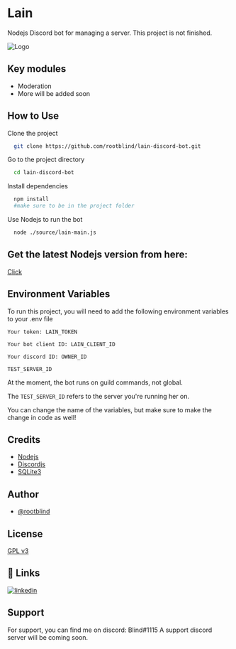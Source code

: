
# Lain

 Nodejs Discord bot for managing a server.
 This project is not finished.


![Logo](https://i.ibb.co/xG8Nv30/Lain-Discord-Bot.png)

## Key modules

- Moderation
- More will be added soon


## How to Use

Clone the project

```bash
  git clone https://github.com/rootblind/lain-discord-bot.git
```

Go to the project directory

```bash
  cd lain-discord-bot
```

Install dependencies

```bash
  npm install
  #make sure to be in the project folder
```

Use Nodejs to run the bot

```bash
  node ./source/lain-main.js
```


## Get the latest Nodejs version from here:
[Click](https://nodejs.org/en/)


    
## Environment Variables

To run this project, you will need to add the following environment variables to your .env file



`Your token: LAIN_TOKEN`

`Your bot client ID: LAIN_CLIENT_ID`

`Your discord ID: OWNER_ID`

`TEST_SERVER_ID`

At the moment, the bot runs on guild commands, not global.

The `TEST_SERVER_ID` refers to the server you're running her on.

You can change the name of the variables, but make sure to make the change in code as well!

## Credits

 - [Nodejs](https://nodejs.org/en/)
 - [Discordjs](https://discordjs.guide/#before-you-begin)
 - [SQLite3](https://www.sqlite.org/index.html)


## Author

- [@rootblind](https://www.github.com/rootblind)


## License

[GPL v3](https://github.com/rootblind/lain-discord-bot/blob/main/LICENSE)


## 🔗 Links

[![linkedin](https://img.shields.io/badge/linkedin-0A66C2?style=for-the-badge&logo=linkedin&logoColor=white)](https://www.linkedin.com/in/grecu-ionu%C8%9B-c%C4%83t%C4%83lin-b54730261/)


## Support

For support, you can find me on discord: Blind#1115
A support discord server will be coming soon.

